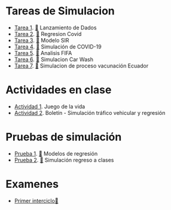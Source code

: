 # Tareas de Simulacion 

- [Tarea 1](https://github.com/AlejoEnriquez2/Simulacion/tree/main/Dados). [:page_with_curl:](https://github.com/AlejoEnriquez2/Simulacion/blob/main/Dados/TareaDados_Enriquez.pdf) Lanzamiento de Dados
- [Tarea 2](https://github.com/AlejoEnriquez2/Simulacion/tree/main/Covid). [:page_with_curl:](https://github.com/AlejoEnriquez2/Simulacion/blob/main/Covid/Informe_Regresion_Covid.pdf) Regresion Covid
- [Tarea 3](https://github.com/AlejoEnriquez2/Simulacion/tree/main/Practica_SIR). [:page_with_curl:](https://github.com/AlejoEnriquez2/Simulacion/blob/main/Practica_SIR/Informe_SIR.pdf) Modelo SIR
- [Tarea 4](https://github.com/AlejoEnriquez2/Simulacion/tree/main/Practica_EventosDiscretos_2/.ipynb_checkpoints). [:page_with_curl:](https://github.com/AlejoEnriquez2/Simulacion/blob/main/Practica_EventosDiscretos_2/.ipynb_checkpoints/Informe_Simulacion_Covid.pdf) Simulación de COVID-19
- [Tarea 5](https://github.com/AlejoEnriquez2/Simulacion/tree/main/Practica_Fifa). [:page_with_curl:](https://github.com/AlejoEnriquez2/Simulacion/blob/main/Practica_Fifa/Informe_FIFA.pdf) Analisis FIFA
- [Tarea 6](https://github.com/AlejoEnriquez2/Simulacion/tree/main/Practica_Simulacion_EventosDiscretos). [:page_with_curl:](https://github.com/AlejoEnriquez2/Simulacion/blob/main/Practica_Simulacion_EventosDiscretos/Informe_Lavanderia.pdf) Simulacion Car Wash
- [Tarea 7](https://github.com/AlejoEnriquez2/Simulacion/tree/main/Practica_Simulacion_Vacunacion). [:page_with_curl:](https://github.com/AlejoEnriquez2/Simulacion/blob/main/Practica_Simulacion_Vacunacion/Informe_Simulacion_Vacunacion.pdf) Simulacion de proceso vacunación Ecuador

# Actividades en clase

- [Actividad 1](https://github.com/AlejoEnriquez2/Simulacion/blob/main/Juego%20de%20la%20Vida%20-%20PIB%20-%20Trafico/Juego%20de%20la%20Vida.pdf). Juego de la vida
- [Actividad 2](https://github.com/AlejoEnriquez2/Simulacion/blob/main/Juego%20de%20la%20Vida%20-%20PIB%20-%20Trafico/PIB%20-%20Trafico.pdf). Boletín - Simulación tráfico vehicular y regresión

# Pruebas de simulación

- [Prueba 1](https://github.com/AlejoEnriquez2/Simulacion/tree/main/Prueba). [:page_with_curl:]() Modelos de regresión
- [Prueba 2](https://github.com/AlejoEnriquez2/Simulacion/tree/main/Prueba_Enriquez_2). [:page_with_curl:]() Simulación regreso a clases

# Examenes

- [Primer interciclo](https://github.com/AlejoEnriquez2/Simulacion/tree/main/Examen)[:page_with_curl:]()

